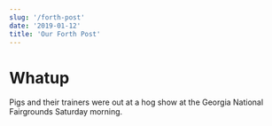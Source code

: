 ```yaml
---
slug: '/forth-post'
date: '2019-01-12'
title: 'Our Forth Post'
---
```


# Whatup

Pigs and their trainers were out at a hog show at the Georgia National Fairgrounds Saturday morning.
